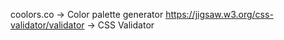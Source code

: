 coolors.co -> Color palette generator
https://jigsaw.w3.org/css-validator/validator -> CSS Validator

